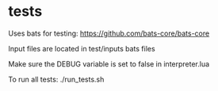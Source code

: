 # tests

Uses bats for testing:
https://github.com/bats-core/bats-core

Input files are located in test/inputs
bats files

Make sure the DEBUG variable is set to false in interpreter.lua

To run all tests: ./run_tests.sh